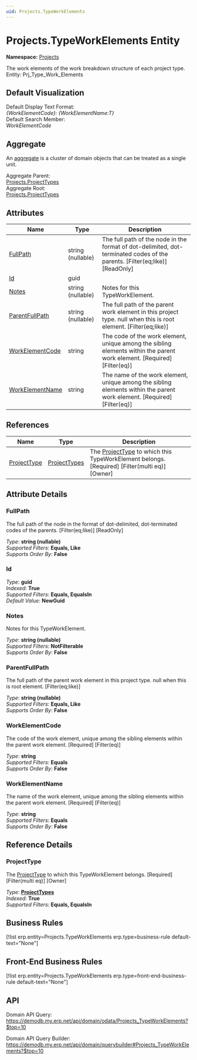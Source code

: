 ```yaml
---
uid: Projects.TypeWorkElements
---
```

# Projects.TypeWorkElements Entity

**Namespace:** [Projects](Projects.md)  

The work elements of the work breakdown structure of each project type. Entity: Prj_Type_Work_Elements

## Default Visualization
Default Display Text Format:  
_{WorkElementCode}: {WorkElementName:T}_  
Default Search Member:  
_WorkElementCode_  

## Aggregate
An [aggregate](https://docs.erp.net/tech/advanced/concepts/aggregates.html) is a cluster of domain objects that can be treated as a single unit.  

Aggregate Parent:  
[Projects.ProjectTypes](Projects.ProjectTypes.md)  
Aggregate Root:  
[Projects.ProjectTypes](Projects.ProjectTypes.md)  

## Attributes

| Name | Type | Description |
| ---- | ---- | --- |
| [FullPath](Projects.TypeWorkElements.md#fullpath) | string (nullable) | The full path of the node in the format of dot-delimited, dot-terminated codes of the parents. [Filter(eq;like)] [ReadOnly] 
| [Id](Projects.TypeWorkElements.md#id) | guid |  
| [Notes](Projects.TypeWorkElements.md#notes) | string (nullable) | Notes for this TypeWorkElement. 
| [ParentFullPath](Projects.TypeWorkElements.md#parentfullpath) | string (nullable) | The full path of the parent work element in this project type. null when this is root element. [Filter(eq;like)] 
| [WorkElementCode](Projects.TypeWorkElements.md#workelementcode) | string | The code of the work element, unique among the sibling elements within the parent work element. [Required] [Filter(eq)] 
| [WorkElementName](Projects.TypeWorkElements.md#workelementname) | string | The name of the work element, unique among the sibling elements within the parent work element. [Required] [Filter(eq)] 

## References

| Name | Type | Description |
| ---- | ---- | --- |
| [ProjectType](Projects.TypeWorkElements.md#projecttype) | [ProjectTypes](Projects.ProjectTypes.md) | The [ProjectType](Projects.TypeWorkElements.md#projecttype) to which this TypeWorkElement belongs. [Required] [Filter(multi eq)] [Owner] |


## Attribute Details

### FullPath

The full path of the node in the format of dot-delimited, dot-terminated codes of the parents. [Filter(eq;like)] [ReadOnly]

_Type_: **string (nullable)**  
_Supported Filters_: **Equals, Like**  
_Supports Order By_: **False**  

### Id

_Type_: **guid**  
_Indexed_: **True**  
_Supported Filters_: **Equals, EqualsIn**  
_Default Value_: **NewGuid**  

### Notes

Notes for this TypeWorkElement.

_Type_: **string (nullable)**  
_Supported Filters_: **NotFilterable**  
_Supports Order By_: **False**  

### ParentFullPath

The full path of the parent work element in this project type. null when this is root element. [Filter(eq;like)]

_Type_: **string (nullable)**  
_Supported Filters_: **Equals, Like**  
_Supports Order By_: **False**  

### WorkElementCode

The code of the work element, unique among the sibling elements within the parent work element. [Required] [Filter(eq)]

_Type_: **string**  
_Supported Filters_: **Equals**  
_Supports Order By_: **False**  

### WorkElementName

The name of the work element, unique among the sibling elements within the parent work element. [Required] [Filter(eq)]

_Type_: **string**  
_Supported Filters_: **Equals**  
_Supports Order By_: **False**  


## Reference Details

### ProjectType

The [ProjectType](Projects.TypeWorkElements.md#projecttype) to which this TypeWorkElement belongs. [Required] [Filter(multi eq)] [Owner]

_Type_: **[ProjectTypes](Projects.ProjectTypes.md)**  
_Indexed_: **True**  
_Supported Filters_: **Equals, EqualsIn**  



## Business Rules

[!list erp.entity=Projects.TypeWorkElements erp.type=business-rule default-text="None"]

## Front-End Business Rules

[!list erp.entity=Projects.TypeWorkElements erp.type=front-end-business-rule default-text="None"]

## API

Domain API Query:
<https://demodb.my.erp.net/api/domain/odata/Projects_TypeWorkElements?$top=10>

Domain API Query Builder:
<https://demodb.my.erp.net/api/domain/querybuilder#Projects_TypeWorkElements?$top=10>

